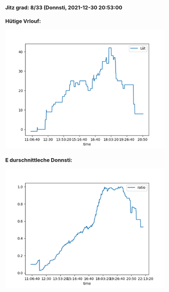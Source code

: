 ### Jitz grad: 8/33 (Donnsti, 2021-12-30 20:53:00

### Hütige Vrlouf:
![Graph](Today.png)

### E durschnittleche Donnsti:
![Graph](Donnsti.png)